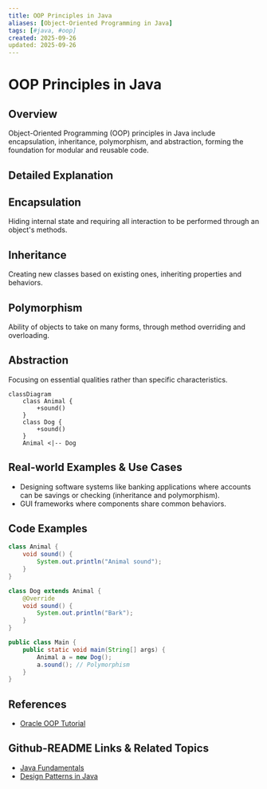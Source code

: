 ```yaml
---
title: OOP Principles in Java
aliases: [Object-Oriented Programming in Java]
tags: [#java, #oop]
created: 2025-09-26
updated: 2025-09-26
---
```


# OOP Principles in Java

## Overview

Object-Oriented Programming (OOP) principles in Java include encapsulation, inheritance, polymorphism, and abstraction, forming the foundation for modular and reusable code.

## Detailed Explanation

## Encapsulation

Hiding internal state and requiring all interaction to be performed through an object's methods.

## Inheritance

Creating new classes based on existing ones, inheriting properties and behaviors.

## Polymorphism

Ability of objects to take on many forms, through method overriding and overloading.

## Abstraction

Focusing on essential qualities rather than specific characteristics.

```mermaid
classDiagram
    class Animal {
        +sound()
    }
    class Dog {
        +sound()
    }
    Animal <|-- Dog
```

## Real-world Examples & Use Cases

- Designing software systems like banking applications where accounts can be savings or checking (inheritance and polymorphism).
- GUI frameworks where components share common behaviors.

## Code Examples

```java
class Animal {
    void sound() {
        System.out.println("Animal sound");
    }
}

class Dog extends Animal {
    @Override
    void sound() {
        System.out.println("Bark");
    }
}

public class Main {
    public static void main(String[] args) {
        Animal a = new Dog();
        a.sound(); // Polymorphism
    }
}
```

## References

- [Oracle OOP Tutorial](https://docs.oracle.com/javase/tutorial/java/concepts/)

## Github-README Links & Related Topics

- [Java Fundamentals](../java-fundamentals/README.md)
- [Design Patterns in Java](../design-patterns-in-java/README.md)
